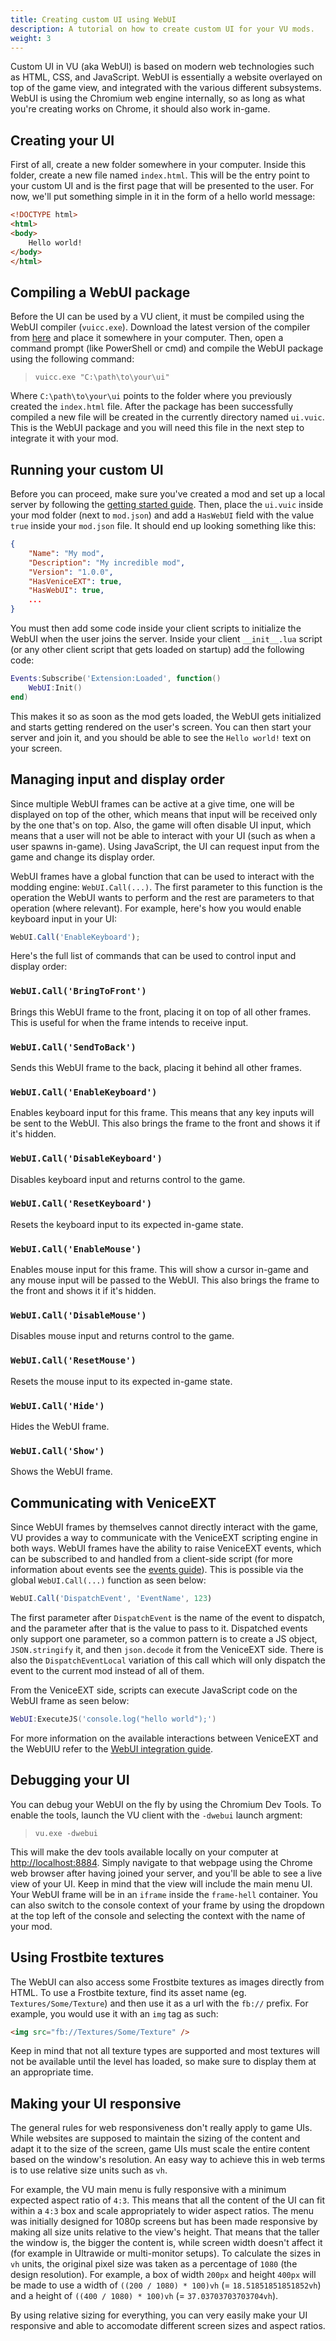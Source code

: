 ```yaml
---
title: Creating custom UI using WebUI
description: A tutorial on how to create custom UI for your VU mods.
weight: 3
---
```


Custom UI in VU (aka WebUI) is based on modern web technologies such as HTML, CSS, and JavaScript. WebUI is essentially a website overlayed on top of the game view, and integrated with the various different subsystems. WebUI is using the Chromium web engine internally, so as long as what you're creating works on Chrome, it should also work in-game.

## Creating your UI 

First of all, create a new folder somewhere in your computer. Inside this folder, create a new file named `index.html`. This will be the entry point to your custom UI and is the first page that will be presented to the user. For now, we'll put something simple in it in the form of a hello world message:

```html
<!DOCTYPE html>
<html>
<body>
    Hello world!
</body>
</html>
```

## Compiling a WebUI package

Before the UI can be used by a VU client, it must be compiled using the WebUI compiler (`vuicc.exe`). Download the latest version of the compiler from [here](https://veniceunleashed.net/vuicc.exe) and place it somewhere in your computer. Then, open a command prompt (like PowerShell or cmd) and compile the WebUI package using the following command:

> `vuicc.exe "C:\path\to\your\ui"`

Where `C:\path\to\your\ui` points to the folder where you previously created the `index.html` file. After the package has been successfully compiled a new file will be created in the currently directory named `ui.vuic`. This is the WebUI package and you will need this file in the next step to integrate it with your mod.

## Running your custom UI

Before you can proceed, make sure you've created a mod and set up a local server by following the [getting started guide](/modding/your-first-mod). Then, place the `ui.vuic` inside your mod folder (next to `mod.json`) and add a `HasWebUI` field with the value `true` inside your `mod.json` file. It should end up looking something like this:

```json
{
    "Name": "My mod",
    "Description": "My incredible mod",
    "Version": "1.0.0",
    "HasVeniceEXT": true,
    "HasWebUI": true,
    ...
}
```

You must then add some code inside your client scripts to initialize the WebUI when the user joins the server. Inside your client `__init__.lua` script (or any other client script that gets loaded on startup) add the following code:

```lua
Events:Subscribe('Extension:Loaded', function()
    WebUI:Init()
end)
```

This makes it so as soon as the mod gets loaded, the WebUI gets initialized and starts getting rendered on the user's screen. You can then start your server and join it, and you should be able to see the `Hello world!` text on your screen. 

## Managing input and display order

Since multiple WebUI frames can be active at a give time, one will be displayed on top of the other, which means that input will be received only by the one that's on top. Also, the game will often disable UI input, which means that a user will not be able to interact with your UI (such as when a user spawns in-game). Using JavaScript, the UI can request input from the game and change its display order. 

WebUI frames have a global function that can be used to interact with the modding engine: `WebUI.Call(...)`. The first parameter to this function is the operation the WebUI wants to perform and the rest are parameters to that operation (where relevant). For example, here's how you would enable keyboard input in your UI:

```js
WebUI.Call('EnableKeyboard');
```

Here's the full list of commands that can be used to control input and display order:

### `WebUI.Call('BringToFront')`

Brings this WebUI frame to the front, placing it on top of all other frames. This is useful for when the frame intends to receive input.

### `WebUI.Call('SendToBack')`

Sends this WebUI frame to the back, placing it behind all other frames.

### `WebUI.Call('EnableKeyboard')`

Enables keyboard input for this frame. This means that any key inputs will be sent to the WebUI. This also brings the frame to the front and shows it if it's hidden.

### `WebUI.Call('DisableKeyboard')`

Disables keyboard input and returns control to the game.

### `WebUI.Call('ResetKeyboard')`

Resets the keyboard input to its expected in-game state.

### `WebUI.Call('EnableMouse')`

Enables mouse input for this frame. This will show a cursor in-game and any mouse input will be passed to the WebUI. This also brings the frame to the front and shows it if it's hidden.

### `WebUI.Call('DisableMouse')`

Disables mouse input and returns control to the game.

### `WebUI.Call('ResetMouse')`

Resets the mouse input to its expected in-game state.

### `WebUI.Call('Hide')`

Hides the WebUI frame.

### `WebUI.Call('Show')`

Shows the WebUI frame.

## Communicating with VeniceEXT

Since WebUI frames by themselves cannot directly interact with the game, VU provides a way to communicate with the VeniceEXT scripting engine in both ways. WebUI frames have the ability to raise VeniceEXT events, which can be subscribed to and handled from a client-side script (for more information about events see the [events guide](/vext/guides/events)). This is possible via the global `WebUI.Call(...)` function as seen below:

```js
WebUI.Call('DispatchEvent', 'EventName', 123)
```

The first parameter after `DispatchEvent` is the name of the event to dispatch, and the parameter after that is the value to pass to it. Dispatched events only support one parameter, so a common pattern is to create a JS object, `JSON.stringify` it, and then `json.decode` it from the VeniceEXT side. There is also the `DispatchEventLocal` variation of this call which will only dispatch the event to the current mod instead of all of them.

From the VeniceEXT side, scripts can execute JavaScript code on the WebUI frame as seen below:

```lua
WebUI:ExecuteJS('console.log("hello world");')
```

For more information on the available interactions between VeniceEXT and the WebUIU refer to the [WebUI integration guide](/vext/guides/webui).

## Debugging your UI

You can debug your WebUI on the fly by using the Chromium Dev Tools. To enable the tools, launch the VU client with the `-dwebui` launch argment:

> `vu.exe -dwebui`

This will make the dev tools available locally on your computer at [http://localhost:8884](http://localhost:8884). Simply navigate to that webpage using the Chrome web browser after having joined your server, and you'll be able to see a live view of your UI. Keep in mind that the view will include the main menu UI. Your WebUI frame will be in an `iframe` inside the `frame-hell` container. You can also switch to the console context of your frame by using the dropdown at the top left of the console and selecting the context with the name of your mod.

## Using Frostbite textures

The WebUI can also access some Frostbite textures as images directly from HTML. To use a Frostbite texture, find its asset name (eg. `Textures/Some/Texture`) and then use it as a url with the `fb://` prefix. For example, you would use it with an `img` tag as such:

```html
<img src="fb://Textures/Some/Texture" />
```

Keep in mind that not all texture types are supported and most textures will not be available until the level has loaded, so make sure to display them at an appropriate time.

## Making your UI responsive

The general rules for web responsiveness don't really apply to game UIs. While websites are supposed to maintain the sizing of the content and adapt it to the size of the screen, game UIs must scale the entire content based on the window's resolution. An easy way to achieve this in web terms is to use relative size units such as `vh`. 

For example, the VU main menu is fully responsive with a minimum expected aspect ratio of `4:3`. This means that all the content of the UI can fit within a `4:3` box and scale appropriately to wider aspect ratios. The menu was initially designed for 1080p screens but has been made responsive by making all size units relative to the view's height. That means that the taller the window is, the bigger the content is, while screen width doesn't affect it (for example in Ultrawide or multi-monitor setups). To calculate the sizes in `vh` units, the original pixel size was taken as a percentage of `1080` (the design resolution). For example, a box of width `200px` and height `400px` will be made to use a width of `((200 / 1080) * 100)vh` (= `18.51851851851852vh`) and a height of `((400 / 1080) * 100)vh` (= `37.03703703703704vh`).

By using relative sizing for everything, you can very easily make your UI responsive and able to accomodate different screen sizes and aspect ratios.